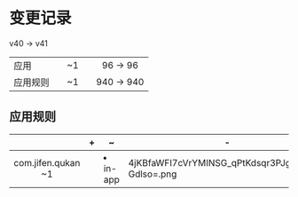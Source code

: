 # 变更记录

v40 -> v41

||||||
|-|:-:|:-:|:-:|:-:|
|应用||~1||96 -> 96|
|应用规则||~1||940 -> 940|

## 应用规则

||+|~|-|
|:-:|-|-|-|
|com.jifen.qukan<br>~1||<li>in-app|4jKBfaWFI7cVrYMINSG_qPtKdsqr3PJgRYOP3-Gdlso=.png||
